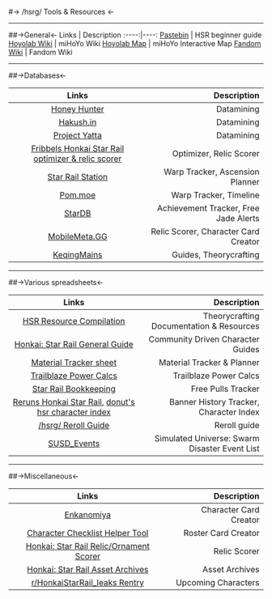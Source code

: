 #-> /hsrg/ Tools & Resources <-

***

##->General<-
 Links	| Description 
:----:|----:
[Pastebin](https://pastebin.com/58y36fMk) | HSR beginner guide
[Hoyolab Wiki](https://wiki.hoyolab.com/pc/hsr) | miHoYo Wiki
[Hoyolab Map](https://act.hoyolab.com/sr/app/interactive-map/index.html) | miHoYo Interactive Map
[Fandom Wiki](https://wiki.hoyolab.com/pc/hsr) | Fandom Wiki



***

##->Databases<-

 Links	| Description 
:----:|----:
[Honey Hunter](https://hsr.honeyhunterworld.com/) | Datamining
[Hakush.in](https://hsr.hakush.in/) | Datamining
[Project Yatta](https://hsr.yatta.top/en) | Datamining
[Fribbels Honkai Star Rail optimizer & relic scorer](https://fribbels.github.io/hsr-optimizer/) | Optimizer, Relic Scorer
[Star Rail Station](https://starrailstation.com/) | Warp Tracker, Ascension Planner
[Pom.moe](https://pom.moe) | Warp Tracker, Timeline
[StarDB](https://stardb.gg/) | Achievement Tracker, Free Jade Alerts
[MobileMeta.GG](https://starrail.mobilemeta.gg/tool/relic-scorer) | Relic Scorer, Character Card Creator
[KeqingMains](https://hsr.keqingmains.com/) | Guides, Theorycrafting


***

##->Various spreadsheets<-

Links	| Description 
:----:|----:
[HSR Resource Compilation](https://docs.google.com/spreadsheets/d/1SEcgt5EKCwNgLYlc6dMGVjX3puBRAIABlOKDtSajzE8) | Theorycrafting Documentation & Resources
[Honkai: Star Rail General Guide](https://docs.google.com/spreadsheets/u/0/d/1FgdHsimB9Ijeog7fNNJ5BrCJ6IIkMZ49aEG1Xrmefyg) | Community Driven Character Guides
[Material Tracker sheet](https://docs.google.com/spreadsheets/d/1GB-L1ymESL8rIhHLmEu23FrZESAXPWMPC2jC-j_cbT0) | Material Tracker & Planner
[Trailblaze Power Calcs](https://docs.google.com/spreadsheets/d/191KqERFCkhFdqkgNE_LdmO9tBt5qzu2lRoW5oVOWq-I) | Trailblaze Power Calcs
[Star Rail Bookkeeping](https://docs.google.com/spreadsheets/d/e/2PACX-1vRIWjzFwAZZoBvKw2oiNaVpppI9atoV0wxuOjulKRJECrg_BN404d7LoKlHp8RMX8hegDr4b8jlHjYy/pubhtml) | Free Pulls Tracker
[Reruns Honkai Star Rail](https://docs.google.com/spreadsheets/d/1VO7wTqX2lPqC17t5cVRNX5QQ99GMPeNPG_JWWlX_144), [donut's hsr character index](https://docs.google.com/spreadsheets/d/1dLArAj-Tm4mpph-PMGb0LAu_gfwFwEDrFOGEElqBRPU)| Banner History Tracker, Character Index
[/hsrg/ Reroll Guide](https://docs.google.com/spreadsheets/d/1I09VCjhhtSAtnIzOnpzY87dCP79tfHMFbm7I8Q4YUjM) | Reroll guide
[SUSD_Events](https://docs.google.com/spreadsheets/d/1RmHtNDCpE06QrzmyhHM_969FbocBsQKlW2wrIuia4rk) | Simulated Universe: Swarm Disaster Event List

***

##->Miscellaneous<-

Links	| Description 
:----:|----:
[Enkanomiya](https://enka.network/?hsr) | Character Card Creator
[Character Checklist Helper Tool](https://twilight.su/checklist/hsr/) | Roster Card Creator
[Honkai: Star Rail Relic/Ornament Scorer](https://www.honkaistarrail.org/) | Relic Scorer
[Honkai: Star Rail Asset Archives](https://drive.google.com/drive/folders/1BIkcfgJzCWMsCP9E6qLGmgG5wrrgbK44) | Asset Archives
[r/HonkaiStarRail_leaks Rentry](https://rentry.co/7k3mt) | Upcoming Characters